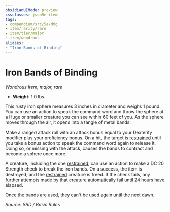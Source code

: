 ```yaml
---
obsidianUIMode: preview
cssclasses: json5e-item
tags:
- compendium/src/5e/dmg
- item/rarity/rare
- item/tier/major
- item/wondrous
aliases: 
- "Iron Bands of Binding"
---
```

# Iron Bands of Binding
*Wondrous Item, major, rare*  

- **Weight**: 1.0 lbs.

This rusty iron sphere measures 3 inches in diameter and weighs 1 pound. You can use an action to speak the command word and throw the sphere at a Huge or smaller creature you can see within 60 feet of you. As the sphere moves through the air, it opens into a tangle of metal bands.

Make a ranged attack roll with an attack bonus equal to your Dexterity modifier plus your proficiency bonus. On a hit, the target is [restrained](2.%20GM%20Tools/Misc%20DND%20Handbook/compendium/rules/conditions.md#restrained) until you take a bonus action to speak the command word again to release it. Doing so, or missing with the attack, causes the bands to contract and become a sphere once more.

A creature, including the one [restrained](2.%20GM%20Tools/Misc%20DND%20Handbook/compendium/rules/conditions.md#restrained), can use an action to make a DC 20 Strength check to break the iron bands. On a success, the item is destroyed, and the [restrained](2.%20GM%20Tools/Misc%20DND%20Handbook/compendium/rules/conditions.md#restrained) creature is freed. If the check fails, any further attempts made by that creature automatically fail until 24 hours have elapsed.

Once the bands are used, they can't be used again until the next dawn.

*Source: SRD / Basic Rules*